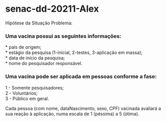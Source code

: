 # senac-dd-20211-Alex

Hipótese da Situação Problema:

<h3>Uma vacina possui as seguintes informações:</h3> 
  * país de origem;<br>
  * estágio da pesquisa (1-inicial, 2-testes, 3-aplicação em massa);<br>
  * data de início da pesquisa;<br>
  * nome do pesquisador responsável.<br>
   
<h3>Uma vacina pode ser aplicada em pessoas conforme a fase:</h3>

  1 - Somente pesquisadores;<br>
  2 - Voluntários;<br>
  3 - Público em geral.

Cada pessoa (com nome, dataNascimento, sexo, CPF) vacinada avaliará a sua reação à aplicação, numa escala de 1 (péssima) a 5 (ótima).
